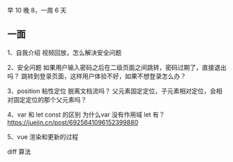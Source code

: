 早 10 晚 8，一周 6 天
## 一面
1、自我介绍
视频回放，怎么解决安全问题

2、安全问题
如果用户输入密码之后在二级页面之间跳转，密码过期了，直接退出吗？
跳转到登录页面，这样用户体验不好，如果不想登录怎么办？

3、position
粘性定位 脱离文档流吗？
父元素固定定位，子元素相对定位，会相对固定定位的那个父元素吗？

4、var 和 let const 的区别
为什么var 没有作用域
let 有？
https://juejin.cn/post/6925641096152399880

5、vue 渲染和更新的过程

diff 算法


